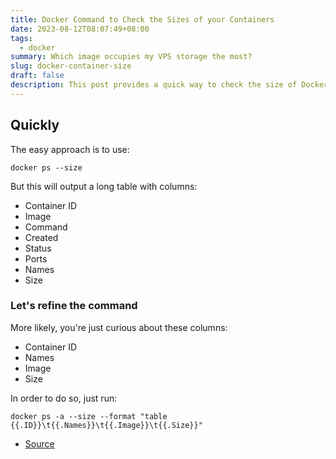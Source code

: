 ```yaml
---
title: Docker Command to Check the Sizes of your Containers
date: 2023-08-12T08:07:49+08:00
tags:
  - docker
summary: Which image occupies my VPS storage the most?
slug: docker-container-size
draft: false
description: This post provides a quick way to check the size of Docker containers using the docker ps --size command and refines it to show only relevant columns—Container ID, Names, Image, and Size—by using the --format option.
---
```


## Quickly

The easy approach is to use:

```bin
docker ps --size
```

But this will output a long table with columns:
- Container ID
- Image
- Command
- Created
- Status
- Ports
- Names
- Size

### Let's refine the command

More likely, you're just curious about these columns:
- Container ID
- Names
- Image
- Size

In order to do so, just run:

```bin
docker ps -a --size --format "table {{.ID}}\t{{.Names}}\t{{.Image}}\t{{.Size}}"
```

- [Source](https://code2care.org/docker/check-size-of-docker-container)
